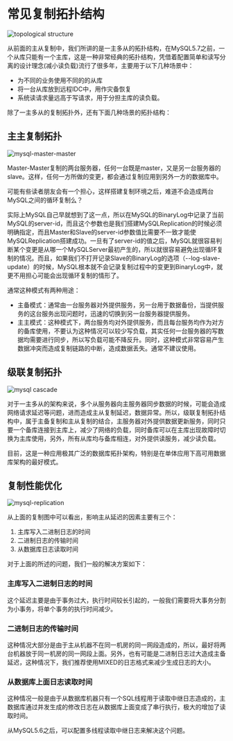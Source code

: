 # 常见复制拓扑结构

![topological structure](https://tva1.sinaimg.cn/large/008i3skNgy1gs4woxxx2vj30p10b40th.jpg)

从前面的主从复制中，我们所讲的是一主多从的拓扑结构，在MySQL5.7之前，一个从库只能有一个主库，这是一种非常经典的拓扑结构，凭借着配置简单和读写分离的设计理念(减小读负载)流行了很多年，主要用于以下几种场景中：
* 为不同的业务使用不同的的从库
* 将一台从库放到远程IDC中，用作灾备恢复
* 系统读请求量远高于写请求，用于分担主库的读负载。

除了一主多从的复制拓扑外，还有下面几种场景的拓扑结构：

## 主主复制拓扑

![mysql-master-master](https://tva1.sinaimg.cn/large/008i3skNgy1gs4x60ktajj30gf04kjrb.jpg)

Master-Master复制的两台服务器，任何一台既是master，又是另一台服务器的slave。这样，任何一方所做的变更，都会通过复制应用到另外一方的数据库中。

可能有些读者朋友会有一个担心，这样搭建复制环境之后，难道不会造成两台MySQL之间的循环复制么？

实际上MySQL自己早就想到了这一点，所以在MySQL的BinaryLog中记录了当前MySQL的server-id，而且这个参数也是我们搭建MySQLReplication的时候必须明确指定，而且Master和Slave的server-id参数值比需要不一致才能使MySQLReplication搭建成功。一旦有了server-id的值之后，MySQL就很容易判断某个变更是从哪一个MySQLServer最初产生的，所以就很容易避免出现循环复制的情况。而且，如果我们不打开记录Slave的BinaryLog的选项（--log-slave-update）的时候，MySQL根本就不会记录复制过程中的变更到BinaryLog中，就更不用担心可能会出现循环复制的情形了。

通常这种模式有两种用途：
* 主备模式：通常由一台服务器对外提供服务，另一台用于数据备份，当提供服务的这台服务出现问题时，迅速的切换到另一台服务器提供服务。
* 主主模式：这种模式下，两台服务均对外提供服务，而且每台服务均作为对方的备库使用，不要认为这种情况可以较少写负载，其实任何一台服务器的写数据均需要进行同步，所以写负载可能不降反升。同时，这种模式非常容易产生数据冲突而造成复制链路的中断，造成数据丢失。通常不建议使用。

## 级联复制拓扑

![mysql cascade](https://tva1.sinaimg.cn/large/008i3skNgy1gs4xjjh9d3j30ht08c41i.jpg)

对于一主多从的架构来说，多个从服务器向主服务器同步数据的时候，可能会造成网络请求延迟等问题，进而造成主从复制延迟，数据异常。所以，级联复制拓扑结构中，属于主备复制和主从复制的结合，主服务器对外提供数据更新服务，同时只要一个备库连接到主库上，减少了网络的负载，同时备库可以在主库出现故障时切换为主库使用，另外，所有从库均与备库相连，对外提供读服务，减少读负载。

目前，这是一种应用极其广泛的数据库拓扑架构，特别是在单体应用下高可用数据库架构的最好模式。

## 复制性能优化

![mysql-replication](https://tva1.sinaimg.cn/large/008i3skNly1gs2za5cf2wj30d0093jrv.jpg)

从上面的复制图中可以看出，影响主从延迟的因素主要有三个：
1. 主库写入二进制日志的时间
2. 二进制日志的传输时间
3. 从数据库日志读取时间

对于上面的所述的问题，我们一般的解决方案如下：
### 主库写入二进制日志的时间
这个延迟主要是由于事务过大，执行时间较长引起的，一般我们需要将大事务分割为小事务，将单个事务的执行时间减少。

### 二进制日志的传输时间
这种情况大部分是由于主从机器不在同一机房的同一网段造成的，所以，最好将两台机器放于同一机房的同一网段上面。另外，也有可能是二进制日志过大造成主备延迟，这种情况下，我们推荐使用MIXED的日志格式来减少生成日志的大小。

### 从数据库上面日志读取时间
这种情况一般是由于从数据库机器只有一个SQL线程用于读取中继日志造成的，主数据库通过并发生成的修改日志在从数据库上面变成了串行执行，极大的增加了读取时间。

从MySQL5.6之后，可以配置多线程读取中继日志来解决这个问题。


